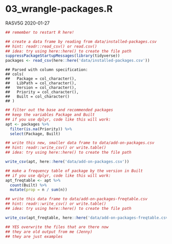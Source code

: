 03\_wrangle-packages.R
================
RASV5G
2020-01-27

``` r
## remember to restart R here!

## create a data frame by reading from data/installed-packages.csv
## hint: readr::read_csv() or read.csv()
## idea: try using here::here() to create the file path
suppressPackageStartupMessages(library(tidyverse))
packages <- read_csv(here::here('data/installed-packages.csv'))
```

    ## Parsed with column specification:
    ## cols(
    ##   Package = col_character(),
    ##   LibPath = col_character(),
    ##   Version = col_character(),
    ##   Priority = col_character(),
    ##   Built = col_character()
    ## )

``` r
## filter out the base and recommended packages
## keep the variables Package and Built
## if you use dplyr, code like this will work:
apt <- packages %>%
  filter(is.na(Priority)) %>%
  select(Package, Built)

## write this new, smaller data frame to data/add-on-packages.csv
## hint: readr::write_csv() or write.table()
## idea: try using here::here() to create the file path

write_csv(apt, here::here('data/add-on-packages.csv'))

## make a frequency table of package by the version in Built
## if you use dplyr, code like this will work:
apt_freqtable <- apt %>%
  count(Built) %>%
  mutate(prop = n / sum(n))

## write this data frame to data/add-on-packages-freqtable.csv
## hint: readr::write_csv() or write.table()
## idea: try using here::here() to create the file path

write_csv(apt_freqtable, here::here('data/add-on-packages-freqtable.csv'))

## YES overwrite the files that are there now
## they are old output from me (Jenny)
## they are just examples
```
